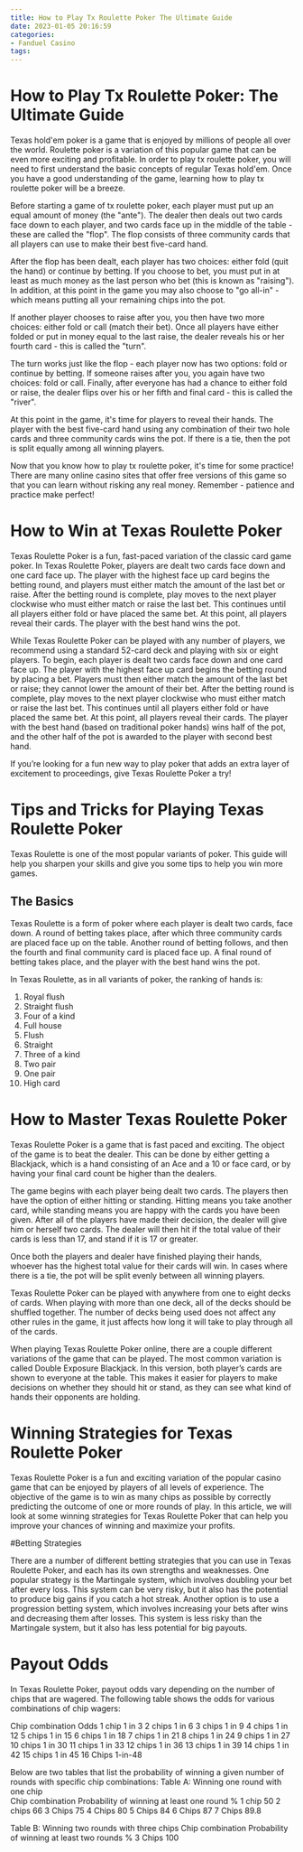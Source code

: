 ```yaml
---
title: How to Play Tx Roulette Poker The Ultimate Guide 
date: 2023-01-05 20:16:59
categories:
- Fanduel Casino
tags:
---
```



#  How to Play Tx Roulette Poker: The Ultimate Guide 

Texas hold'em poker is a game that is enjoyed by millions of people all over the world. Roulette poker is a variation of this popular game that can be even more exciting and profitable. In order to play tx roulette poker, you will need to first understand the basic concepts of regular Texas hold'em. Once you have a good understanding of the game, learning how to play tx roulette poker will be a breeze.

Before starting a game of tx roulette poker, each player must put up an equal amount of money (the "ante"). The dealer then deals out two cards face down to each player, and two cards face up in the middle of the table - these are called the "flop". The flop consists of three community cards that all players can use to make their best five-card hand.

After the flop has been dealt, each player has two choices: either fold (quit the hand) or continue by betting. If you choose to bet, you must put in at least as much money as the last person who bet (this is known as "raising"). In addition, at this point in the game you may also choose to "go all-in" - which means putting all your remaining chips into the pot.

If another player chooses to raise after you, you then have two more choices: either fold or call (match their bet). Once all players have either folded or put in money equal to the last raise, the dealer reveals his or her fourth card - this is called the "turn".

The turn works just like the flop - each player now has two options: fold or continue by betting. If someone raises after you, you again have two choices: fold or call. Finally, after everyone has had a chance to either fold or raise, the dealer flips over his or her fifth and final card - this is called the "river".

At this point in the game, it's time for players to reveal their hands. The player with the best five-card hand using any combination of their two hole cards and three community cards wins the pot. If there is a tie, then the pot is split equally among all winning players.

Now that you know how to play tx roulette poker, it's time for some practice! There are many online casino sites that offer free versions of this game so that you can learn without risking any real money. Remember - patience and practice make perfect!

#  How to Win at Texas Roulette Poker 

Texas Roulette Poker is a fun, fast-paced variation of the classic card game poker. In Texas Roulette Poker, players are dealt two cards face down and one card face up. The player with the highest face up card begins the betting round, and players must either match the amount of the last bet or raise. After the betting round is complete, play moves to the next player clockwise who must either match or raise the last bet. This continues until all players either fold or have placed the same bet. At this point, all players reveal their cards. The player with the best hand wins the pot.

While Texas Roulette Poker can be played with any number of players, we recommend using a standard 52-card deck and playing with six or eight players. To begin, each player is dealt two cards face down and one card face up. The player with the highest face up card begins the betting round by placing a bet. Players must then either match the amount of the last bet or raise; they cannot lower the amount of their bet. After the betting round is complete, play moves to the next player clockwise who must either match or raise the last bet. This continues until all players either fold or have placed the same bet. At this point, all players reveal their cards. The player with the best hand (based on traditional poker hands) wins half of the pot, and the other half of the pot is awarded to the player with second best hand.

If you’re looking for a fun new way to play poker that adds an extra layer of excitement to proceedings, give Texas Roulette Poker a try!

#  Tips and Tricks for Playing Texas Roulette Poker 

Texas Roulette is one of the most popular variants of poker. This guide will help you sharpen your skills and give you some tips to help you win more games.

## The Basics 
Texas Roulette is a form of poker where each player is dealt two cards, face down. A round of betting takes place, after which three community cards are placed face up on the table. Another round of betting follows, and then the fourth and final community card is placed face up. A final round of betting takes place, and the player with the best hand wins the pot.

In Texas Roulette, as in all variants of poker, the ranking of hands is: 
1) Royal flush 
2) Straight flush 
3) Four of a kind 
4) Full house 
5) Flush 
6) Straight 
7) Three of a kind 
8) Two pair 
9) One pair 
10) High card

#  How to Master Texas Roulette Poker 

Texas Roulette Poker is a game that is fast paced and exciting. The object of the game is to beat the dealer. This can be done by either getting a Blackjack, which is a hand consisting of an Ace and a 10 or face card, or by having your final card count be higher than the dealers.

The game begins with each player being dealt two cards. The players then have the option of either hitting or standing. Hitting means you take another card, while standing means you are happy with the cards you have been given. After all of the players have made their decision, the dealer will give him or herself two cards. The dealer will then hit if the total value of their cards is less than 17, and stand if it is 17 or greater. 

Once both the players and dealer have finished playing their hands, whoever has the highest total value for their cards will win. In cases where there is a tie, the pot will be split evenly between all winning players.

Texas Roulette Poker can be played with anywhere from one to eight decks of cards. When playing with more than one deck, all of the decks should be shuffled together. The number of decks being used does not affect any other rules in the game, it just affects how long it will take to play through all of the cards.

When playing Texas Roulette Poker online, there are a couple different variations of the game that can be played. The most common variation is called Double Exposure Blackjack. In this version, both player’s cards are shown to everyone at the table. This makes it easier for players to make decisions on whether they should hit or stand, as they can see what kind of hands their opponents are holding.

#  Winning Strategies for Texas Roulette Poker

Texas Roulette Poker is a fun and exciting variation of the popular casino game that can be enjoyed by players of all levels of experience. The objective of the game is to win as many chips as possible by correctly predicting the outcome of one or more rounds of play. In this article, we will look at some winning strategies for Texas Roulette Poker that can help you improve your chances of winning and maximize your profits.

#Betting Strategies

There are a number of different betting strategies that you can use in Texas Roulette Poker, and each has its own strengths and weaknesses. One popular strategy is the Martingale system, which involves doubling your bet after every loss. This system can be very risky, but it also has the potential to produce big gains if you catch a hot streak. Another option is to use a progression betting system, which involves increasing your bets after wins and decreasing them after losses. This system is less risky than the Martingale system, but it also has less potential for big payouts.

# Payout Odds

In Texas Roulette Poker, payout odds vary depending on the number of chips that are wagered. The following table shows the odds for various combinations of chip wagers:

Chip combination Odds 1 chip 1 in 3 2 chips 1 in 6 3 chips 1 in 9 4 chips 1 in 12 5 chips 1 in 15 6 chips 1 in 18 7 chips 1 in 21 8 chips 1 in 24 9 chips 1 in 27 10 chips 1 in 30 11 chips 1 in 33 12 chips 1 in 36 13 chips 1 in 39 14 chips 1 in 42 15 chips 1 in 45 16 Chips 1-in-48




Below are two tables that list the probability of winning a given number of rounds with specific chip combinations:
Table A: Winning one round with one chip  
Chip combination Probability of winning at least one round % 
1 chip 50 
2 chips 66 
3 Chips 75 
4 Chips 80 
5 Chips 84 
6 Chips 87 
7 Chips 89.8 

Table B: Winning two rounds with three chips   Chip combination Probability of winning at least two rounds %  3 Chips 100